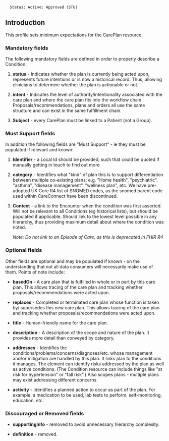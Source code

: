       Status: Active: Approved (STU)

## **Introduction**
This profile sets minimum expectations for the CarePlan resource.


### **Mandatory fields**
The following mandatory fields are defined in order to properly describe a Condition:
1. **status** - Indicates whether the plan is currently being acted upon, represents future intentions or is now a historical record. Thus, allowing clinicians to determine whether the plan is actionable or not.

2. **intent** - Indicates the level of authority/intentionality associated with the care plan and where the care plan fits into the workflow chain. Proposals/recommendations, plans and orders all use the same structure and can exist in the same fulfillment chain.

3. **Subject** - every CarePlan must be linked to a Patient (not a Group).


### **Must Support fields**
In addition the following fields are "Must Support" - ie they must be populated if relevant and known:

1. **Identifier** - a Local Id should be provided, such that could be quoted if manually getting in touch to find out more

2. **category** - Identifies what "kind" of plan this is to support differentiation between multiple co-existing plans; e.g. "Home health", "psychiatric", "asthma", "disease management", "wellness plan", etc. 
We have pre-adopted UK Core R4 list of SNOMED codes, as the snomed parent code used within CareConnect have been discontinued.

3. **Context** - a link to the  Encounter when the condition was first asserted. Will not be relevant to all Conditions (eg historical lists), but should be populated if applicable. Should link to the lowest level possible in any hierarchy, thus providing maximum detail about where the condition was noted. 

   *Note: Do not link to an Episode of Care, as this is deprecated in FHIR R4*


### **Optional fields**
Other fields are optional and may be populated if known - on the understanding that not all data consumers will necessarily make use of them. Points of note include:

 - **basedOn** - A care plan that is fulfilled in whole or in part by this care plan. This allows tracing of the care plan and tracking whether proposals/recommendations were acted upon.

 - **replaces** - Completed or terminated care plan whose function is taken by/ supersedes this new care plan. This allows tracing of the care plan and tracking whether proposals/recommendations were acted upon.

 - **title** - Human-friendly name for the care plan.

 - **description** - A description of the scope and nature of the plan. It provides more detail than conveyed by category.

 - **addresses** - Identifies the conditions/problems/concerns/diagnoses/etc. whose management and/or mitigation are handled by this plan. It links plan to the conditions it manages. The element can identify risks addressed by the plan as well as active conditions. (The Condition resource can include things like "at risk for hypertension" or "fall risk".) Also scopes plans - multiple plans may exist addressing different concerns.

 - **activity** - Identifies a planned action to occur as part of the plan. For example, a medication to be used, lab tests to perform, self-monitoring, education, etc.


### **Discouraged or Removed fields**

 - **supportingInfo** - removed to avoid unnecessary hierarchy complexity.

 - **definition** - removed.

